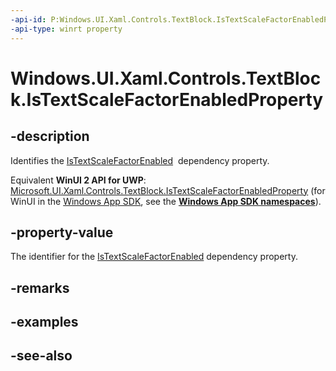 ```yaml
---
-api-id: P:Windows.UI.Xaml.Controls.TextBlock.IsTextScaleFactorEnabledProperty
-api-type: winrt property
---
```


<!-- Property syntax
public Windows.UI.Xaml.DependencyProperty IsTextScaleFactorEnabledProperty { get; }
-->

# Windows.UI.Xaml.Controls.TextBlock.IsTextScaleFactorEnabledProperty

## -description
Identifies the [IsTextScaleFactorEnabled](textblock_istextscalefactorenabled.md)  dependency property.

Equivalent **WinUI 2 API for UWP**: [Microsoft.UI.Xaml.Controls.TextBlock.IsTextScaleFactorEnabledProperty](/windows/winui/api/microsoft.ui.xaml.controls.textblock.istextscalefactorenabledproperty) (for WinUI in the [Windows App SDK](/windows/apps/windows-app-sdk/), see the **[Windows App SDK namespaces](/windows/windows-app-sdk/api/winrt/)**).

## -property-value
The identifier for the [IsTextScaleFactorEnabled](textblock_istextscalefactorenabled.md) dependency property.

## -remarks

## -examples

## -see-also
